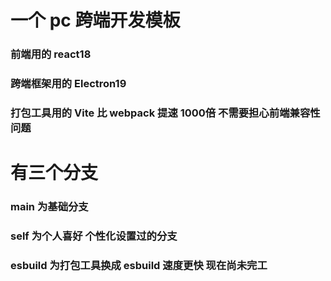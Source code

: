 # 一个 pc 跨端开发模板
### 前端用的 react18
### 跨端框架用的 Electron19
### 打包工具用的 Vite 比 webpack 提速 1000倍 不需要担心前端兼容性问题
# 有三个分支
### main 为基础分支
### self 为个人喜好 个性化设置过的分支
### esbuild 为打包工具换成 esbuild  速度更快 现在尚未完工